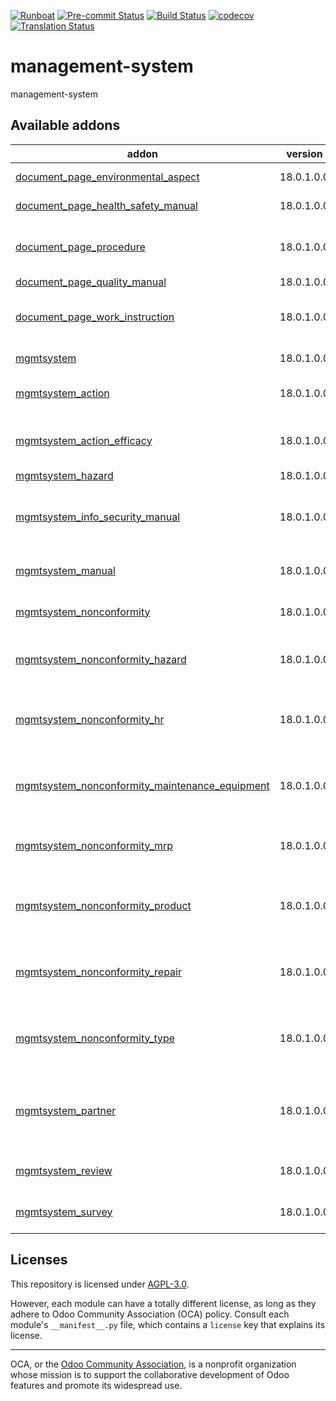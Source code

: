 
[![Runboat](https://img.shields.io/badge/runboat-Try%20me-875A7B.png)](https://runboat.odoo-community.org/builds?repo=OCA/management-system&target_branch=18.0)
[![Pre-commit Status](https://github.com/OCA/management-system/actions/workflows/pre-commit.yml/badge.svg?branch=18.0)](https://github.com/OCA/management-system/actions/workflows/pre-commit.yml?query=branch%3A18.0)
[![Build Status](https://github.com/OCA/management-system/actions/workflows/test.yml/badge.svg?branch=18.0)](https://github.com/OCA/management-system/actions/workflows/test.yml?query=branch%3A18.0)
[![codecov](https://codecov.io/gh/OCA/management-system/branch/18.0/graph/badge.svg)](https://codecov.io/gh/OCA/management-system)
[![Translation Status](https://translation.odoo-community.org/widgets/management-system-18-0/-/svg-badge.svg)](https://translation.odoo-community.org/engage/management-system-18-0/?utm_source=widget)

<!-- /!\ do not modify above this line -->

# management-system

management-system

<!-- /!\ do not modify below this line -->

<!-- prettier-ignore-start -->

[//]: # (addons)

Available addons
----------------
addon | version | maintainers | summary
--- | --- | --- | ---
[document_page_environmental_aspect](document_page_environmental_aspect/) | 18.0.1.0.0 |  | Environmental Aspects
[document_page_health_safety_manual](document_page_health_safety_manual/) | 18.0.1.0.0 |  | Health and Safety Manual
[document_page_procedure](document_page_procedure/) | 18.0.1.0.0 |  | Document Management - Wiki - Procedures
[document_page_quality_manual](document_page_quality_manual/) | 18.0.1.0.0 |  | Quality Manual
[document_page_work_instruction](document_page_work_instruction/) | 18.0.1.0.0 |  | Document Management - Wiki - Work Instructions
[mgmtsystem](mgmtsystem/) | 18.0.1.0.0 |  | Management System
[mgmtsystem_action](mgmtsystem_action/) | 18.0.1.0.0 |  | Management System - Action
[mgmtsystem_action_efficacy](mgmtsystem_action_efficacy/) | 18.0.1.0.0 |  | Add information on the application of the Action.
[mgmtsystem_hazard](mgmtsystem_hazard/) | 18.0.1.0.0 |  | Hazard
[mgmtsystem_info_security_manual](mgmtsystem_info_security_manual/) | 18.0.1.0.0 |  | Information Security Management System Manual
[mgmtsystem_manual](mgmtsystem_manual/) | 18.0.1.0.0 |  | Management System - Manual
[mgmtsystem_nonconformity](mgmtsystem_nonconformity/) | 18.0.1.0.0 |  | Management System - Nonconformity
[mgmtsystem_nonconformity_hazard](mgmtsystem_nonconformity_hazard/) | 18.0.1.0.0 |  | Management System - Nonconformity Hazard
[mgmtsystem_nonconformity_hr](mgmtsystem_nonconformity_hr/) | 18.0.1.0.0 |  | Bridge module between hr and mgmsystem and
[mgmtsystem_nonconformity_maintenance_equipment](mgmtsystem_nonconformity_maintenance_equipment/) | 18.0.1.0.0 |  | Management System - Nonconformity Maintenance Equipment
[mgmtsystem_nonconformity_mrp](mgmtsystem_nonconformity_mrp/) | 18.0.1.0.0 |  | Bridge module between mrp and mgmsystem
[mgmtsystem_nonconformity_product](mgmtsystem_nonconformity_product/) | 18.0.1.0.0 |  | Bridge module between Product and Management System.
[mgmtsystem_nonconformity_repair](mgmtsystem_nonconformity_repair/) | 18.0.1.0.0 |  | Bridge module between Repair and Non Conformities
[mgmtsystem_nonconformity_type](mgmtsystem_nonconformity_type/) | 18.0.1.0.0 |  | Add Nonconformity classification for the root context.
[mgmtsystem_partner](mgmtsystem_partner/) | 18.0.1.0.0 |  | Add Management System reference on Partner's Contacts.
[mgmtsystem_review](mgmtsystem_review/) | 18.0.1.0.0 |  | Management System - Review
[mgmtsystem_survey](mgmtsystem_survey/) | 18.0.1.0.0 | [![max3903](https://github.com/max3903.png?size=30px)](https://github.com/max3903) | Management System - Survey

[//]: # (end addons)

<!-- prettier-ignore-end -->

## Licenses

This repository is licensed under [AGPL-3.0](LICENSE).

However, each module can have a totally different license, as long as they adhere to Odoo Community Association (OCA)
policy. Consult each module's `__manifest__.py` file, which contains a `license` key
that explains its license.

----
OCA, or the [Odoo Community Association](http://odoo-community.org/), is a nonprofit
organization whose mission is to support the collaborative development of Odoo features
and promote its widespread use.
